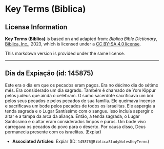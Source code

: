# Key Terms (Biblica)

## License Information

**Key Terms (Biblica)** is based on and adapted from: _Biblica Bible Dictionary_, [Biblica, Inc.](https://www.biblica.com/), 2023, which is licensed under a [CC BY-SA 4.0 license](https://creativecommons.org/licenses/by-sa/4.0/legalcode.en).

This markdown version is provided under the same license.



--------------------------------

## Dia da Expiação (id: 145875)

Este era o dia em que os pecados eram pagos. Era no décimo dia do sétimo mês. Era considerado um dia sagrado. Também é chamado de Yom Kippur pelos judeus que ainda o celebram. O sumo sacerdote sacrificava um boi pelos seus pecados e pelos pecados de sua família. Ele queimava incenso e sacrificava um bode pelos pecados de todos os israelitas. Ele aspergia a tenda sagrada e o Lugar Santíssimo com o sangue. Isso incluía aspergir o altar e a tampa da arca da aliança. Então, a tenda sagrada, o Lugar Santíssimo e o altar eram considerados limpos e puros. Um bode vivo carregava os pecados do povo para o deserto. Por causa disso, Deus permanecia presente com os israelitas. (Expiar)

* **Associated Articles:** Expiar (ID: `145876@BiblicaStudyNotesKeyTerms`)

